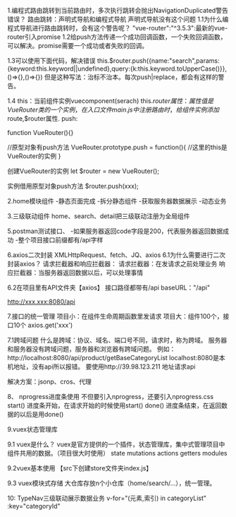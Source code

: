 1.编程式路由跳转到当前路由时，多次执行跳转会抛出NavigationDuplicated警告错误？
路由跳转：声明式导航和编程式导航
声明式导航没有这个问题
1.1为什么编程式导航进行路由跳转时，会有这个警告呢？
"vue-router":"^3.5.3":最新的vue-router引入promise
1.2给push方法传递一个成功回调函数，一个失败回调函数，可以解决。promise需要一个成功或者失败的回调。

1.3可以使用下面代码，解决错误
this.$router.push({name:"search",params:{keyword:this.keyword||undefined},query:{k:this.keyword.toUpperCase()}},()=>{},()=>{})
但是这种写法：治标不治本。每次push|replace，都会有这样的警告。

1.4
this：当前组件实例vuecomponent(serach)
this.$router属性：属性值是VueRouter类的一个实例，在入口文件main.js中注册路由时，给组件实例添加$route,$router属性.
push:

function VueRouter(){}

//原型对象有push方法
VueRouter.prototype.push = function(){
    //这里的this是VueRouter的实例
}

创建VueRouter的实例
let $router = new VueRouter();

实例借用原型对象push方法
$router.push(xxx);


2.home模块组件
-静态页面完成
-拆分静态组件
-获取服务器数据展示
-动态业务

3.三级联动组件
home、search、detail把三级联动注册为全局组件

5.postman测试接口、
-如果服务器返回code字段是200，代表服务器返回数据成功
-整个项目接口前缀都有/api字样

6.axios二次封装
XMLHttpRequest、fetch、JQ、axios
6.1为什么需要进行二次封装axios？
请求拦截器和响应拦截器：
请求拦截器：在发请求之前处理业务
响应拦截器：当服务器返回数据以后，可以处理事情

6.2在项目里有API文件夹【axios】
接口路径都带有/api
baseURL："/api"

http://xxx.xxx:8080/api

7.接口的统一管理
项目小：在组件生命周期函数里发请求
项目大：组件100个，接口10个        axios.get('xxx')

7.1跨域问题
什么是跨域：协议、域名、端口号不同，请求时，称为跨域。
服务器和服务器没有跨域问题，服务器和浏览器有跨域问题。
例如：http://localhost:8080/api/product/getBaseCategoryList   localhost:8080是本机地址，没有api所以报错。
要使用http://39.98.123.211 地址请求api

解决方案：jsonp、cros、代理

8、 nprogress进度条使用
不但要引入nprogress，还要引入nprogress.css
start() 进度条开始，在请求开始的时候使用start() 
done() 进度条结束，在返回数据的以后是用done()

9.vuex状态管理库

9.1 vuex是什么？
vuex是官方提供的一个插件，状态管理库，集中式管理项目中组件共用的数据。（项目很大时使用）
state
mutations
actions
getters
modules

9.2vuex基本使用 【src下创建store文件夹index.js】

9.3 vuex模块式存储
大仓库存放n个小仓库（home/search/...），统一管理。

10: TypeNav三级联动展示数据业务
v-for="(元素,索引) in categoryList"
:key="categoryId"

